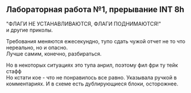 ## Лабораторная работа №1, прерывание INT 8h

"ФЛАГИ НЕ УСТАНАВЛИВАЮТСЯ, ФЛАГИ ПОДНИМАЮТСЯ!"  
и другие приколы.

Требования меняются ежесекундно, тупо сдать чужой отчет не то что нереально, но и опасно.  
Лучше самим, конечно, разбираться.

Но в некоторых ситуациях это тупа анрил, поэтому фил фри ту тейк стафф  
Но кстати кое - что не понравилось все равно. Указывала ручкой в комментариях. 
И в схеме есть дублирующиеся блоки, осторожнее.
